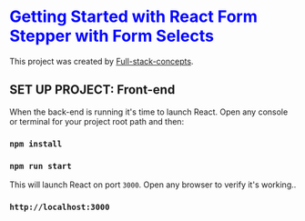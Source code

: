 # <span style="color:blue">Getting Started with React Form Stepper with  Form Selects</span>

This project was created by [Full-stack-concepts](https://github.com/full-stack-concepts/).

## SET UP PROJECT: Front-end

When the back-end is running it's time to launch React. Open any console or terminal for your project root path and then:

### `npm install`

### `npm run start`

This will launch React on port `3000`. Open any browser to verify it's working..

### `http://localhost:3000`






